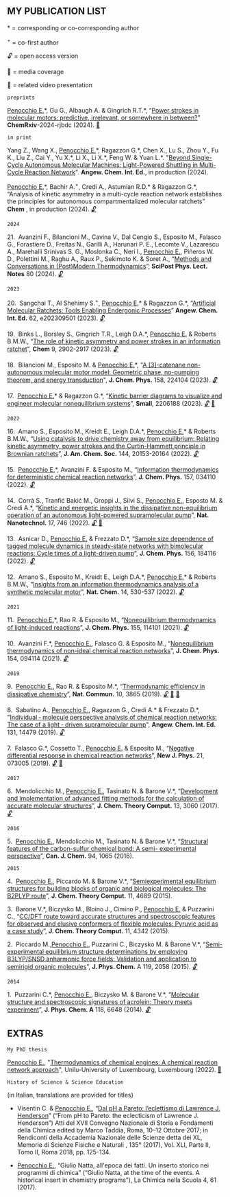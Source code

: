 ## MY PUBLICATION LIST

\* = corresponding or co-corresponding author

<sup>+</sup> = co-first author

:unlock: = open access version

:newspaper: = media coverage

:movie_camera: = related video presentation

`preprints`

<ins>Penocchio E.</ins>\*, Gu G., Albaugh A. & Gingrich R.T.\*, 
“[Power strokes in molecular motors: predictive, irrelevant, or somewhere in between?](https://doi.org/10.26434/chemrxiv-2024-rjbdc)” 
__ChemRxiv__-2024-rjbdc (2024).
[:movie_camera:](https://www.youtube.com/watch?v=csrnRe6KuZo)

`in print`

Yang Z., Wang X., <ins>Penocchio E.</ins>\*, Ragazzon G.\*, Chen X., Lu S., Zhou Y., Fu K., Liu Z., Cai Y., Yu X.\*, Li X., Li
X.\*, Feng W. & Yuan L.\*. "[Beyond Single-Cycle Autonomous Molecular Machines: Light-Powered Shuttling in Multi-Cycle
Reaction Network](ihttps://onlinelibrary.wiley.com/doi/abs/10.1002/anie.202414072)". __Angew. Chem. Int. Ed.__, in production (2024).

<ins>Penocchio E.</ins>\*, Bachir A.<sup>+</sup>, Credi A., Astumian R.D.\* & Ragazzon G.\*, 
“Analysis of kinetic asymmetry in a multi-cycle reaction network establishes the principles for autonomous compartmentalized molecular ratchets” 
__Chem__ , in production (2024).
[:unlock:](https://chemrxiv.org/engage/chemrxiv/article-details/65d22ce7e9ebbb4db9a1e9ca)

`2024`

21.&nbsp; Avanzini F., Bilancioni M., Cavina V., Dal Cengio S., Esposito M., Falasco G., Forastiere D., Freitas N., Garilli A., Harunari P. E., Lecomte V., Lazarescu A., Marehalli Srinivas S. G., Moslonka C., Neri I., <ins>Penocchio E.</ins>, Piñeros W. D., Polettini M., Raghu A., Raux P., Sekimoto K. & Soret A., 
“[Methods and Conversations in (Post)Modern Thermodynamics](https://www.scipost.org/SciPostPhysLectNotes.80?acad_field_slug=chemistry)”, 
__SciPost Phys. Lect. Notes__ 80 (2024).
[:unlock:](https://www.scipost.org/SciPostPhysLectNotes.80?acad_field_slug=chemistry)

`2023`

20.&nbsp; Sangchai T., Al Shehimy S.<sup>+</sup>, <ins>Penocchio E.</ins>\* & Ragazzon G.\*, 
“[Artificial Molecular Ratchets: Tools Enabling Endergonic Processes](https://doi.org/10.1002/anie.202309501)” 
__Angew. Chem. Int. Ed.__ 62, e202309501 (2023).
[:unlock:](https://doi.org/10.1002/anie.202309501)

19.&nbsp; Binks L., Borsley S., Gingrich T.R., Leigh D.A.\*, <ins>Penocchio E.</ins> & Roberts B.M.W., 
“[The role of kinetic asymmetry and power strokes in an information ratchet](https://doi.org/10.1016/j.chempr.2023.05.035)”, 
__Chem__ 9, 2902-2917 (2023).
[:unlock:](https://doi.org/10.1016/j.chempr.2023.05.035)

18.&nbsp; Bilancioni M., Esposito M. & <ins>Penocchio E.</ins>\*, 
"[A \[3\]-catenane non-autonomous molecular motor model: Geometric phase, no-pumping theorem, and energy transduction](https://pubs.aip.org/aip/jcp/article-abstract/158/22/224104/2895224/A-3-catenane-non-autonomous-molecular-motor-model?redirectedFrom=fulltext)", 
__J. Chem. Phys.__ 158, 224104 (2023).
[:unlock:](https://arxiv.org/abs/2303.13331)

17.&nbsp; <ins>Penocchio E.</ins>\* & Ragazzon G.\*, 
“[Kinetic barrier diagrams to visualize and engineer molecular nonequilibrium systems](https://doi.org/10.1002/smll.202206188)”, 
__Small__, 2206188 (2023).
[:unlock:](https://doi.org/10.1002/smll.202206188)
[:movie_camera:](https://www.youtube.com/watch?v=bVdY7zPm77Y)

`2022`

16.&nbsp; Amano S., Esposito M., Kreidt E., Leigh D.A.\*, <ins>Penocchio E.</ins>\* & Roberts B.M.W., 
“[Using catalysis to drive chemistry away from equilibrium: Relating kinetic asymmetry, power strokes and the Curtin-Hammett principle in Brownian ratchets](https://www.youtube.com/watch?v=csrnRe6KuZo)”, 
__J. Am. Chem. Soc.__ 144, 20153-20164 (2022).
[:unlock:](https://pubs.acs.org/doi/full/10.1021/jacs.2c08723)

15.&nbsp; <ins>Penocchio E.</ins>\*, Avanzini F. & Esposito M., 
“[Information thermodynamics for deterministic chemical reaction networks](https://doi.org/10.1063/5.0094849)”, 
__J. Chem. Phys.__ 157, 034110 (2022).
[:unlock:](https://arxiv.org/abs/2204.02815)

14.&nbsp; Corrà S., Tranfić Bakić M., Groppi J., Silvi S., <ins>Penocchio E.</ins>, Esposto M. & Credi A.\*, 
“[Kinetic and energetic insights in the dissipative non-equilibrium operation of an autonomous light-powered supramolecular pump](https://www.nature.com/articles/s41565-022-01151-y)”, 
__Nat. Nanotechnol.__ 17, 746 (2022).
[:unlock:](https://chemrxiv.org/engage/chemrxiv/article-details/61c439ac7f367e5cef5d2acc)
[:newspaper:](https://www.nature.com/articles/s41565-022-01152-x)

13.&nbsp; Asnicar D., <ins>Penocchio E.</ins> & Frezzato D.\*, 
“[Sample size dependence of tagged molecule dynamics in steady-state networks with bimolecular reactions: Cycle times of a light-driven pump](https://doi.org/10.1063/5.0089695)”, 
__J. Chem. Phys.__ 156, 184116 (2022).
[:unlock:](https://arxiv.org/abs/2205.06728)

12.&nbsp; Amano S., Esposito M., Kreidt E., Leigh D.A.\*, <ins>Penocchio E.</ins>\* & Roberts B.M.W.,
“[Insights from an information thermodynamics analysis of a synthetic molecular motor](https://www.nature.com/articles/s41557-022-00899-z)”,
__Nat. Chem.__ 14, 530-537 (2022).
[:unlock:](https://orbilu.uni.lu/bitstream/10993/51499/1/fmoc.pdf)

`2021`

11.&nbsp; <ins>Penocchio E.</ins>\*, Rao R. & Esposito M., 
“[Nonequilibrium thermodynamics of light-induced reactions](https://doi.org/10.1063/5.0060774)”, 
__J. Chem. Phys.__ 155, 114101 (2021). 
[:unlock:](https://arxiv.org/abs/2106.11665)

10.&nbsp; Avanzini F.\*, <ins>Penocchio E.</ins>, Falasco G. & Esposito M., 
“[Nonequilibrium thermodynamics of non-ideal chemical reaction networks](https://doi.org/10.1063/5.0041225)”, 
__J. Chem. Phys.__ 154, 094114 (2021). 
[:unlock:](https://arxiv.org/abs/2012.10375)

`2019`

9.&nbsp; <ins>Penocchio E.</ins>, Rao R. & Esposito M.\*, 
“[Thermodynamic efficiency in dissipative chemistry](https://doi.org/10.1038/s41467-019-11676-x)”, 
__Nat. Commun.__ 10, 3865 (2019).
[:unlock:](https://doi.org/10.1038/s41467-019-11676-x)
[:newspaper:](https://chemistrycommunity.nature.com/users/288290-emanuele-penocchio/posts/52722-chemical-is-the-new-thermal-thermodynamic-efficiency-in-dissipative-chemistry)
[:newspaper:](https://phys.org/news/2019-10-thermodynamic-framework-cells.html)

8.&nbsp; Sabatino A., <ins>Penocchio E.</ins>, Ragazzon G., Credi A.\* & Frezzato D.\*,
"[Individual ‐ molecule perspective analysis of chemical reaction networks: The case of a light ‐ driven supramolecular pump](https://doi.org/10.1002/ange.201908026)", 
__Angew. Chem. Int. Ed.__ 131, 14479 (2019).
[:unlock:](https://doi.org/10.1002/ange.201908026)

7.&nbsp; Falasco G.\*, Cossetto T., <ins>Penocchio E.</ins> & Esposito M., 
“[Negative differential response in chemical reaction networks](https://iopscience.iop.org/article/10.1088/1367-2630/ab28be/meta)”, 
__New J. Phys.__ 21, 073005 (2019).
[:unlock:](https://iopscience.iop.org/article/10.1088/1367-2630/ab28be/meta)
[:newspaper:](https://phys.org/news/2019-08-counterintuitive-physics-property-widespread.html?fbclid=IwAR1kJkYjIOd06UqeCto2JBA3V2HVF-F3LtoOxImS1oTy7_SgOci1v8IK4lg)

`2017`

6.&nbsp; Mendolicchio M., <ins>Penocchio E.</ins>, Tasinato N. & Barone V.\*, 
“[Development and implementation of advanced fitting methods for the calculation of accurate molecular structures](https://pubs.acs.org/doi/abs/10.1021/acs.jctc.7b00279)”, 
__J. Chem. Theory Comput.__ 13, 3060 (2017).
[:unlock:](https://d1wqtxts1xzle7.cloudfront.net/94294770/acs.jctc.7b0027920221115-1-19q6y78-libre.pdf?1668532633=&response-content-disposition=inline%3B+filename%3DDevelopment_and_Implementation_of_Advanc.pdf&Expires=1723416767&Signature=fN4LMLCALWUX7ga4yJAsxL-txZ7VHCmK47utLYYIYrDoCX0J~ftcfxWicB99FB4~96louSChP93AOdzuKM~67-3LWvhU0LNjzvGbkCU2XiJgn3YMzAx1rQkQhscpeo3Vs84ArZevwz3tEK8ApgJ7YJPN06GejSRfP4wWlDIHfeb1bkUOCnA49LHD1QXzbjoFXnSXa1GpctNBrM3pMaaK4Skg2MHI53z3mQGGAJmE6zWDO804chu~hpEM1peCOk7B1YvyLvBx~3UMC2VWwl9vkfPmfqPp3-jCtdcBtpymQWakXUyT-rKQnpGvrYx37nRhqmhyuVghYMTrrECuzgnmEg__&Key-Pair-Id=APKAJLOHF5GGSLRBV4ZA)

`2016`

5.&nbsp; <ins>Penocchio E.</ins>, Mendolicchio M., Tasinato N. & Barone V.\*, 
“[Structural features of the carbon-sulfur chemical bond: A semi- experimental perspective](https://cdnsciencepub.com/doi/abs/10.1139/cjc-2016-0282)”, 
__Can. J. Chem.__ 94, 1065 (2016).

`2015`

4.&nbsp; <ins>Penocchio E.</ins>, Piccardo M. & Barone V.\*, 
“[Semiexperimental equilibrium structures for building blocks of organic and biological molecules: The B2PLYP route](https://pubs.acs.org/doi/abs/10.1021/acs.jctc.5b00622)”, 
__J. Chem. Theory Comput.__ 11, 4689 (2015).

3.&nbsp; Barone V.\*, Biczysko M., Bloino J., Cimino P., <ins>Penocchio E.</ins> & Puzzarini C., 
“[CC/DFT route toward accurate structures and spectroscopic features for observed and elusive conformers of flexible molecules: Pyruvic acid as a case study](https://pubs.acs.org/doi/abs/10.1021/acs.jctc.5b00580)”, 
__J. Chem. Theory Comput.__ 11, 4342 (2015).

2.&nbsp; Piccardo M.,<ins>Penocchio E.</ins>, Puzzarini C., Biczysko M. & Barone V.\*, 
“[Semi-experimental equilibrium structure determinations by employing B3LYP/SNSD anharmonic force fields: Validation and application to semirigid organic molecules](https://pubs.acs.org/doi/abs/10.1021/jp511432m)”, 
__J. Phys. Chem.__ A 119, 2058 (2015).
[:unlock:](https://cris.unibo.it/bitstream/11585/523965/7/Semi-Experimental.pdf)

`2014`

1.&nbsp; Puzzarini C.\*, <ins>Penocchio E.</ins>, Biczysko M. & Barone V.\*, 
“[Molecular structure and spectroscopic signatures of acrolein: Theory meets experiment](https://pubs.acs.org/doi/abs/10.1021/jp503672g)”, 
__J. Phys. Chem. A__ 118, 6648 (2014).
[:unlock:](https://chemistry.sdsu.edu/courses/CHEM713/papers/LeCoultre_paper.pdf)

## EXTRAS

`My PhD thesis`

<ins>Penocchio E.</ins>, 
"[Thermodynamics of chemical engines: A chemical reaction network approach](https://orbilu.uni.lu/handle/10993/51510)", 
Unilu-University of Luxembourg, Luxembourg (2022).
[:movie_camera:](https://www.youtube.com/watch?v=kU0820ENNuo)

`History of Science & Science Education` 

(in Italian, translations are provided for titles)

- Visentin C. & <ins>Penocchio E.</ins>, 
“[Dal pH a Pareto: l’eclettismo di Lawrence J. Henderson](https://www.researchgate.net/publication/326718006_Dal_pH_a_Pareto_l%27eclettismo_di_Lawrence_J_Henderson)” 
(“From pH to Pareto: the eclecticism of Lawrence J. Henderson”) 
Atti del XVII Convegno Nazionale di Storia e Fondamenti della Chimica edited by Marco Taddia, Roma, 10–12 Ottobre 2017; in Rendiconti della Accademia Nazionale delle Scienze detta dei XL, Memorie di Scienze Fisiche e Naturali , 135° (2017), Vol. XLI, Parte II, Tomo II, Roma 2018, pp. 125-134.

- <ins>Penocchio E.</ins>, 
“Giulio Natta, all'epoca dei fatti. Un inserto storico nei programmi di chimica” 
(“Giulio Natta, at the time of the events. A historical insert in chemistry programs”), 
La Chimica nella Scuola 4, 61 (2017).


